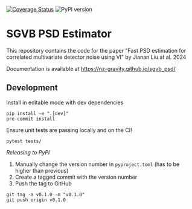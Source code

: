 [![Coverage Status](https://coveralls.io/repos/github/nz-gravity/sgvb_psd/badge.svg?branch=main)](https://coveralls.io/github/nz-gravity/sgvb_psd?branch=main)
![PyPI version](https://img.shields.io/pypi/v/sgvb-psd.svg)

# SGVB PSD Estimator

This repository contains the code for the paper 
"Fast PSD estimation for correlated multivariate detector noise using VI" by Jianan Liu at al. 2024

Documentation is available at https://nz-gravity.github.io/sgvb_psd/




## Development

Install in editable mode with dev dependencies
```
pip install -e ".[dev]"
pre-commit install
```

Ensure unit tests are passing locally and on the CI!
```
pytest tests/
```

*Releasing to PyPI*

1. Manually change the version number in `pyproject.toml`  (has to be higher than previous)
1. Create a tagged commit with the version number
2. Push the tag to GitHub

```
git tag -a v0.1.0 -m "v0.1.0"
git push origin v0.1.0
```
